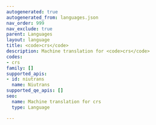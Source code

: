 ```yaml
---
autogenerated: true
autogenerated_from: languages.json
nav_order: 999
nav_exclude: true
parent: Languages
layout: language
title: <code>crs</code>
description: Machine translation for <code>crs</code>
codes:
- crs
family: []
supported_apis:
- id: niutrans
  name: Niutrans
supported_qe_apis: []
seo:
  name: Machine translation for crs
  type: Language

---
```


